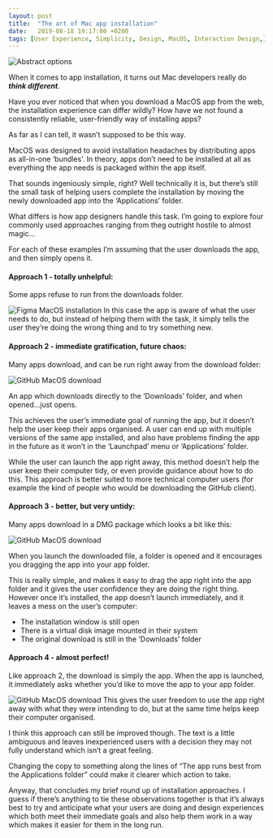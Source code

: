 ```yaml
---
layout: post
title:  "The art of Mac app installation"
date:   2019-08-18 19:17:00 +0200
tags: [User Experience, Simplicity, Design, MacOS, Interaction Design,]
---
```

![Abstract options]({{site.baseurl}}/assets/img/macos-installation-woes.png)


When it comes to app installation, it turns out Mac developers really do **_think different_**.

Have you ever noticed that when you download a MacOS app from the web, the installation experience can differ wildly? How have we not found a consistently reliable, user-friendly way of installing apps?

As far as I can tell, it wasn’t supposed to be this way. 

MacOS was designed to avoid installation headaches by distributing apps as all-in-one ‘bundles’. In theory, apps don’t need to be installed at all as everything the app needs is packaged within the app itself. 

That sounds ingeniously simple, right? Well technically it is, but there’s still the small task of helping users complete the installation by moving the newly downloaded app into the ‘Applications’ folder.

What differs is how app designers handle this task. I’m going to explore four commonly used approaches ranging from theg outright hostile to almost magic…

For each of these examples I’m assuming that the user downloads the app, and then simply opens it.

#### Approach 1 - totally unhelpful:

Some apps refuse to run from the downloads folder.

![Figma MacOS installation]({{site.baseurl}}/assets/img/figma-macos-install-message.png)
In this case the app is aware of what the user needs to do, but instead of helping them with the task, it simply tells the user they’re doing the wrong thing and to try something new.

#### Approach 2 - immediate gratification, future chaos:

Many apps download, and can be run right away from the download folder:

![GitHub MacOS download]({{site.baseurl}}/assets/img/github-macos-download.png)

An app which downloads directly to the ‘Downloads’ folder, and when opened…just opens. 

This achieves the user’s immediate goal of running the app, but it doesn’t help the user keep their apps organised.  A user can end up with multiple versions of the same app installed, and also have problems finding the app in the future as it won’t in the ‘Launchpad’ menu or ‘Applications’ folder. 

While the user can launch the app right away, this method doesn’t help the user keep their computer tidy, or even provide guidance about how to do this. This approach is better suited to more technical computer users (for example the kind of people who would be downloading the GitHub client).

#### Approach 3 - better, but very untidy:
Many apps download in a DMG package which looks a bit like this:

![GitHub MacOS download]({{site.baseurl}}/assets/img/airtame-macos-installer.png)

When you launch the downloaded file, a folder is opened and it encourages you dragging the app into your app folder.

This is really simple, and makes it easy to drag the app right into the app folder and it gives the user confidence they are doing the right thing.  However once it’s installed, the app doesn’t launch immediately, and it leaves a mess on the user’s computer:
- The installation window is still open
- There is a virtual disk image mounted in their system
- The original download is still in the ’Downloads’ folder

#### Approach 4 - almost perfect!

Like approach 2, the download is simply the app. When the app is launched, it immediately asks whether you’d like to move the app to your app folder.

![GitHub MacOS download]({{site.baseurl}}/assets/img/disk-sensei-macos-install.png)
This gives the user freedom to use the app right away with what they were intending to do, but at the same time helps keep their computer organised.

I think this approach can still be improved though. The text is a little ambiguous and leaves inexperienced users with a decision they may not fully understand which isn’t a great feeling. 

Changing the copy to something along the lines of  “The app runs best from the Applications folder” could make it clearer which action to take.

Anyway, that concludes my brief round up of installation approaches. I guess if there’s anything to tie these observations together is that it’s always best to try and anticipate what your users are doing and design experiences which both meet their immediate goals and also help them work in a way which makes it easier for them in the long run.
